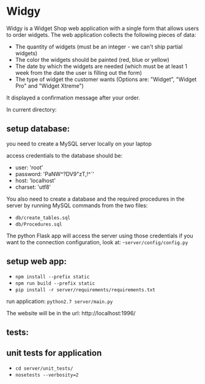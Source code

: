 # Widgy

Widgy is a Widget Shop web application with a single form that allows users to order widgets. The web application collects the following pieces of data:
- The quantity of widgets (must be an integer - we can't ship partial widgets)
- The color the widgets should be painted (red, blue or yellow)
- The date by which the widgets are needed (which must be at least 1 week from the date the user is filling out the form)
- The type of widget the customer wants (Options are: "Widget", "Widget Pro" and "Widget Xtreme")

It displayed a confirmation message after your order.

In current directory:

## setup database:
you need to create a MySQL server locally on your laptop

access credentials to the database should be:
 - user: 'root'
 - password: 'PaNW^?DV9"zT,!^`'
 - host: 'localhost'
 - charset: 'utf8'

You also need to create a database and the required procedures in the server by running MySQL commands from the two files:
- `db/create_tables.sql`
- `db/Procedures.sql`

The python Flask app will access the server using those credentials if you want to the connection configuration, look at:
-`server/config/config.py`

## setup web app:
- `npm install --prefix static`
- `npm run build --prefix static`
- `pip install -r server/requirements/requirements.txt`

run application:
 `python2.7 server/main.py`

The website will be in the url: http://localhost:1996/

## tests:
## unit tests for application
   - `cd server/unit_tests/`
   - `nosetests --verbosity=2`
